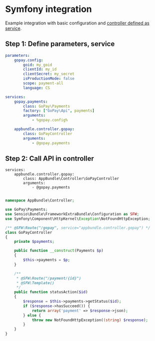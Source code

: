 
# Symfony integration

Example integration with basic configuration and 
[controller defined as service](http://symfony.com/doc/current/cookbook/controller/service.html).

## Step 1: Define parameters, service

```yml
parameters:
    gopay.config:
        goid: my_goid
        clientId: my_id
        clientSecret: my_secret
        isProductionMode: false
        scope: payment-all
        language: CS

services:
    gopay.payments:
        class: GoPay\Payments
        factory: ["GoPay\Api", payments]
        arguments:
            - %gopay.config%

    appbundle.controller.gopay:
        class: GoPayController
        arguments:
            - @gopay.payments
```

## Step 2: Call API in controller

```
services:
    appbundle.controller.gopay:
        class: AppBundle\Controller\GoPayController
        arguments:
            - @gopay.payments
```

```php

namespace AppBundle\Controller;

use GoPay\Payments;
use Sensio\Bundle\FrameworkExtraBundle\Configuration as SFW;
use Symfony\Component\HttpKernel\Exception\NotFoundHttpException;

/** @SFW\Route("/gopay", service="appbundle.controller.gopay") */
class GoPayController
{
    private $payments;

    public function __construct(Payments $p)
    {
        $this->payments = $p;
    }

    /**
     * @SFW\Route("/payment/{id}")
     * @SFW\Template()
     */
    public function statusAction($id)
    {
        $response = $this->payments->getStatus($id);
        if ($response->hasSucceed()) {
            return array('payment' => $response->json);
        } else {
            throw new NotFoundHttpException((string) $response);
        } 
    }
}
```